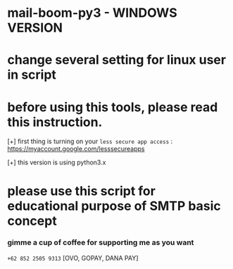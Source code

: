 # mail-boom-py3 - WINDOWS VERSION

# change several setting for linux user in script

# before using this tools, please read this instruction.

[+] first thing is turning on your ```less secure app access``` : https://myaccount.google.com/lesssecureapps

[+] this version is using python3.x

<h1> please use this script for educational purpose of SMTP basic concept </h1>

<h3> gimme a cup of coffee for supporting me as you want</h3> 


```+62 852 2505 9313``` [OVO, GOPAY, DANA PAY] 
